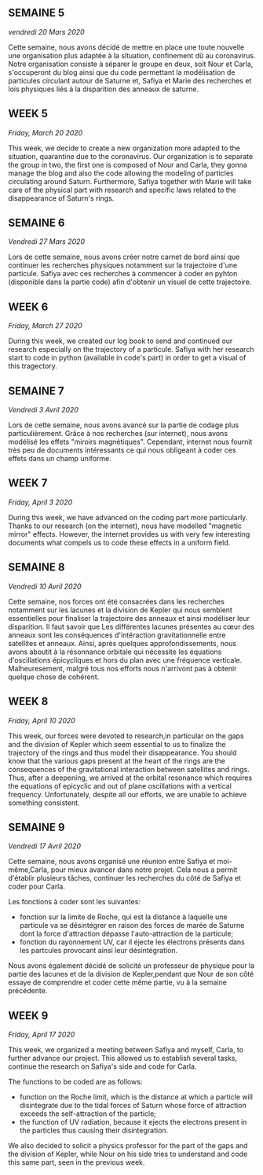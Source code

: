 ## SEMAINE 5
_vendredi 20 Mars 2020_
       
   Cette semaine, nous avons décidé de mettre en place une toute nouvelle une organisation plus adaptée à la situation, confinement dû au coronavirus. Notre organisation consiste à séparer le groupe en deux, soit Nour et Carla, s'occuperont du blog ainsi que du code permettant la modélisation de particules circulant autour de Saturne et, Safiya et Marie des recherches et lois physiques liés à la disparition des anneaux de saturne.
	
        
## WEEK 5
_Friday, March 20 2020_
                              
   This week, we decide to create a new organization more adapted to the situation, quarantine due to the coronavirus. Our organization is to separate the group in two, the first one is composed of  Nour and Carla, they gonna manage the blog and also the code allowing the modeling of particles circulating around Saturn. Furthermore, Safiya together with Marie will take care of the physical part with research and specific laws related to the disappearance of Saturn's rings.




## SEMAINE 6
_Vendredi 27 Mars 2020_
  
  Lors de cette semaine, nous avons créer notre carnet de bord ainsi que continuer les recherches physiques notamment sur la trajectoire d'une particule. Safiya avec ces recherches à commencer à coder en pyhton (disponible dans la partie code) afin d'obtenir un visuel de cette trajectoire. 


## WEEK 6
_Friday, March 27 2020_
  
  During this week, we created our log book to send and continued our research especially on the trajectory of a particule. Safiya with her research start to code in python (available in code's part) in order to get a visual of this tragectory.




## SEMAINE 7
_Vendredi 3 Avril 2020_

   Lors de cette semaine, nous avons avancé sur la partie de codage plus particulièrement. Grâce à nos recherches (sur internet), nous avons modélisé les effets "miroirs magnétiques". Cependant, internet nous fournit très peu de documents intéressants ce qui nous obligeant à coder ces effets dans un champ uniforme.
   

## WEEK 7
_Friday, April 3 2020_

   During this week, we have advanced on the coding part more particularly. Thanks to our research (on the internet), nous have modelled "magnetic mirror" effects. However, the internet provides us with very few interesting documents what compels us to code these effects in a uniform field.
   
   
   
   
## SEMAINE 8
_Vendredi 10 Avril 2020_

   Cette semaine, nos forces ont été consacrées dans les recherches notamment sur les lacunes et la division de Kepler qui nous semblent essentielles pour finaliser la trajectoire des anneaux et ainsi modéliser leur disparition. Il faut savoir que Les différentes lacunes présentes au cœur des anneaux sont les conséquences d'intéraction gravitationnelle entre satellites et anneaux.
Ainsi, après quelques approfondissements, nous avons aboutit à la résonnance orbitale qui nécessite les équations d'oscillations épicycliques et hors du plan avec une fréquence verticale.
Malheuresement, malgré tous nos efforts nous n'arrivont pas à obtenir quelque chose de cohérent.


## WEEK 8
_Friday, April 10 2020_

   This week, our forces were devoted to research,in particular on the gaps and the division of Kepler which seem essential to us to finalize the trajectory of the rings and thus model their disappearance. 
You should know that the various gaps present at the heart of the rings are the consequences of the gravitational interaction between satellites and rings.  
Thus, after a deepening, we arrived at the orbital resonance which requires the equations of epicyclic and out of plane oscillations with a vertical frequency.
Unfortunately, despite all our efforts, we are unable to achieve something consistent.




## SEMAINE 9
_Vendredi 17 Avril 2020_

   Cette semaine, nous avons organisé une réunion entre Safiya et moi-même,Carla, pour mieux avancer dans notre projet. Cela nous a permit d'établir plusieurs tâches, continuer les recherches du côté de Safiya et coder pour Carla.

Les fonctions à coder sont les suivantes:
- fonction sur la limite de Roche, qui est la distance à laquelle une particule va se désintégrer en raison des forces de marée de Saturne dont la force d'attraction dépasse l'auto-attraction de la particule;
- fonction du rayonnement UV, car il éjecte les électrons présents dans les partcules provocant ainsi leur désintégration.

Nous avons également décidé de solicité un professeur de physique pour la partie des lacunes et de la division de Kepler,pendant que Nour de son côté essaye de comprendre et coder cette même partie, vu à la semaine précédente.


## WEEK 9
_Friday, April 17 2020_

This week, we organized a meeting between Safiya and myself, Carla, to further advance our project. This allowed us to establish several tasks, continue the research on Safiya's side and code for Carla.

The functions to be coded are as follows:
- function on the Roche limit, which is the distance at which a particle will disintegrate due to the tidal forces of Saturn whose force of attraction exceeds the self-attraction of the particle;
- the function of UV radiation, because it ejects the electrons present in the particles thus causing their disintegration.

We also decided to solicit a physics professor for the part of the gaps and the division of Kepler, while Nour on his side tries to understand and code this same part, seen in the previous week.
